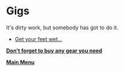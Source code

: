 # Gigs
It's dirty work, but somebody has got to do it. 
- [Get your feet wet...](Ongoing/getyfw.md)

 **[Don't forget to buy any gear you need](marketplace.md)**

 **[Main Menu](../../README.md)**